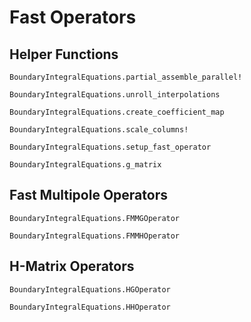 # Fast Operators

## Helper Functions
```@docs
BoundaryIntegralEquations.partial_assemble_parallel!
```

```@docs
BoundaryIntegralEquations.unroll_interpolations
```

```@docs
BoundaryIntegralEquations.create_coefficient_map
```

```@docs
BoundaryIntegralEquations.scale_columns!
```

```@docs
BoundaryIntegralEquations.setup_fast_operator
```

```@docs
BoundaryIntegralEquations.g_matrix
```

## Fast Multipole Operators

```@docs
BoundaryIntegralEquations.FMMGOperator
```

```@docs
BoundaryIntegralEquations.FMMHOperator
```

## H-Matrix Operators
```@docs
BoundaryIntegralEquations.HGOperator
```

```@docs
BoundaryIntegralEquations.HHOperator
```
